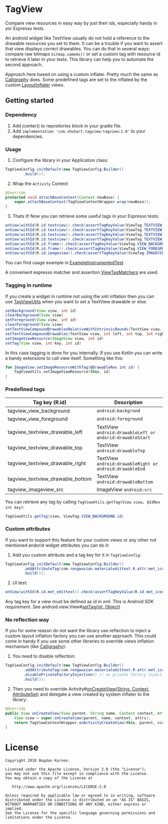 # TagView
Compare view resources in easy way by just their ids, especially handy in yor Espresso tests.

An android widget like TextView usually do not hold a reference to the drawable resources you set to them. It can be a trouble if you want to assert that view displays correct drawables. You can do that in several ways: compare raw bitmaps `bitmap.sameAs()` or set a custom tag with resource id to retrieve it later in your tests. This library can help you to automate the second approach.   

Approach here based on using a custom inflater. Pretty much the same as [Calligraphy](https://github.com/chrisjenx/Calligraphy) does. Some predefined tags are set to the inflated by the custom [LayoutInflater](https://developer.android.com/reference/android/view/LayoutInflater.html) views.

## Getting started

### Dependency

1. Add jcenter() to repositories block in your gradle file.
2. Add `implementation 'com.shuhart.tagview:tagview:1.0'` to your dependencies.

### Usage

1. Configure the library in your Application class:

```java
TagViewConfig.initDefault(new TagViewConfig.Builder()
        .build());	
```

2. Wrap the `Activity` Context

```java
@Override
protected void attachBaseContext(Context newBase) {
    super.attachBaseContext(TagViewContextWrapper.wrap(newBase));
}
```

3. Thats it! Now you can retrieve some useful tags in your Espresso tests:

```java
onView(withId(R.id.textview)).check(assertTagKeyValue(ViewTag.TEXTVIEW_DRAWABLE_LEFT.id, android.R.drawable.ic_delete));
onView(withId(R.id.textview)).check(assertTagKeyValue(ViewTag.TEXTVIEW_DRAWABLE_TOP.id, android.R.drawable.ic_btn_speak_now));
onView(withId(R.id.textview)).check(assertTagKeyValue(ViewTag.TEXTVIEW_DRAWABLE_RIGHT.id, android.R.drawable.ic_input_add));
onView(withId(R.id.textview)).check(assertTagKeyValue(ViewTag.TEXTVIEW_DRAWABLE_BOTTOM.id, android.R.drawable.ic_input_get));
onView(withId(R.id.frame)).check(assertTagKeyValue(ViewTag.VIEW_BACKGROUND.id, R.color.colorPrimary));
onView(withId(R.id.frame)).check(assertTagKeyValue(ViewTag.VIEW_FOREGROUND.id, getSelectableItemBackgroundId(context)));
onView(withId(R.id.imageview)).check(assertTagKeyValue(ViewTag.IMAGEVIEW_SRC.id, android.R.drawable.ic_media_play));
```

You can find usage example in [ExampleInstrumentedTest](../blob/master/tagview/src/androidTest/java/com/shuhart/tagview/ExampleInstrumentedTest.java)

A convenient espresso matcher and assertion [ViewTagMatchers](../blob/master/sample/src/androidTest/java/com/shuhart/tagview/sample/ViewTagMatchers.java) are used.

### Tagging in runtime
If you create a widget in runtime not using the xml inflation then you can use [TagViewUtils](../TagView/blob/master/tagview/src/main/java/com/shuhart/tagview/TagViewUtils.java) when you want to set a TextView drawable or else:

```java
setBackground(View view, int id)
clearBackground(View view)
setForeground(View view, int id)
clearForeground(View view)
setTextViewCompoundDrawablesRelativeWithIntrinsicBounds(TextView view, int left, int top, int right, int bottom)
setTextViewCompoundDrawables(TextView view, int left, int top, int right, int bottom)
setImageViewResource(ImageView view, int id)
setTag(View view, int key, int id)
```

In this case tagging is done for you internally. If you use Kotlin you can write a handy extensions to call view itself. Something like this:

```kotlin
fun ImageView.setImageResourceWithTag(@DrawableRes int id) {
    TagViewUtils.setImageViewResource(this, id)
}
```

### Predefined tags

| Tag key (R.id) | Description |
|-----------------------|-----------------------|
| tagview_view_background | ```android:backgrond``` |
| tagview_view_foreground | ```android:foreground``` |
| tagview_textview_drawable_left | TextView ```android:drawableLeft or andorid:drawableStart``` |
| tagview_textview_drawable_top | TextView ```android:drawableTop``` |
| tagview_textview_drawable_right | TextView ```android:drawableRight or android:drawableEnd``` |
| tagview_textview_drawable_bottom | TextView ```android:drawableBottom``` |
| tagview_imageview_src | ImageView ```android:src``` |

You can retrieve any tag by calling `TagViewUtils.getTag(View view, @IdRes int key)`:
```java
TagViewUtils.getTag(view, ViewTag.VIEW_BACKGROUND.id)
```


### Custom attributes
If you want to support this feature for your custom views or any other not mentioned andorid widget attributes you can do it:

1. Add you custom attribute and a tag key for it in ```TagViewConfig```:

```java
TagViewConfig.initDefault(new TagViewConfig.Builder()
        .addAttributeTag(com.rengwuxian.materialedittext.R.attr.met_iconLeft, R.id.met_icon_left)
        .build());
```

2. UI test:

```java
onView(withId(R.id.met_edittext)).check(assertTagKeyValue(R.id.met_icon_left, android.R.drawable.ic_secure));
```

Any tag key for a view must be defined as id in xml. This is Android SDK requirement. See android.view.View#[setTag(int, Object)](https://developer.android.com/reference/android/view/View.html#setTag(int,%20java.lang.Object))


### No reflection way
If you for some reason do not want the library use reflection to inject a custom layout inflation factory you can use another approach. This could come in handy if you use some other libraries to override views inflation mechanism (like [Calligraphy](https://github.com/chrisjenx/Calligraphy)):

1. You need to disable reflection:
```java
TagViewConfig.initDefault(new TagViewConfig.Builder()
        .addAttributeTag(com.rengwuxian.materialedittext.R.attr.met_iconLeft, R.id.met_icon_left)
        .disablePrivateFactoryInjection() // no private factory injection takes place
        .build());
```

2. Then you need to override Activity#[onCreateView(String, Context, AttributeSet)](https://developer.android.com/reference/android/app/Activity.html#onCreateView(android.view.View,%20java.lang.String,%20android.content.Context,%20android.util.AttributeSet)) and delegate a view created by system inflater to the library:

```java
@Override
public View onCreateView(View parent, String name, Context context, AttributeSet attrs) {
    View view = super.onCreateView(parent, name, context, attrs);
    return TagViewContextWrapper.onActivityCreateView(this, parent, view, name, context, attrs);
}
```


License
=======

    Copyright 2018 Bogdan Kornev.

    Licensed under the Apache License, Version 2.0 (the "License");
    you may not use this file except in compliance with the License.
    You may obtain a copy of the License at

       http://www.apache.org/licenses/LICENSE-2.0

    Unless required by applicable law or agreed to in writing, software
    distributed under the License is distributed on an "AS IS" BASIS,
    WITHOUT WARRANTIES OR CONDITIONS OF ANY KIND, either express or implied.
    See the License for the specific language governing permissions and
    limitations under the License.
